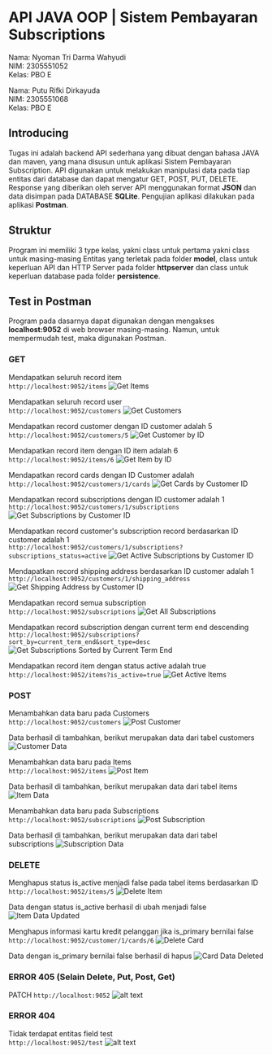 # API JAVA OOP | Sistem Pembayaran Subscriptions

Nama: Nyoman Tri Darma Wahyudi </br>
NIM: 2305551052 </br>
Kelas: PBO E 

Nama: Putu Rifki Dirkayuda </br>
NIM: 2305551068 </br>
Kelas: PBO E </br>

## Introducing

Tugas ini adalah backend API sederhana yang dibuat dengan bahasa JAVA dan maven, yang mana disusun untuk aplikasi Sistem Pembayaran Subscription. API digunakan untuk melakukan manipulasi data pada tiap entitas dari database dan dapat mengatur GET, POST, PUT, DELETE. Response yang diberikan oleh server API menggunakan format **JSON** dan data disimpan pada DATABASE **SQLite**. Pengujian aplikasi dilakukan pada aplikasi **Postman**.

## Struktur

Program ini memiliki 3 type kelas, yakni class untuk pertama yakni class untuk masing-masing Entitas yang terletak pada folder **model**, class untuk keperluan API dan HTTP Server pada folder **httpserver** dan class untuk keperluan database pada folder **persistence**.

## Test in Postman

Program pada dasarnya dapat digunakan dengan mengakses **localhost:9052** di web browser masing-masing. Namun, untuk mempermudah test, maka digunakan Postman.

### GET

Mendapatkan seluruh record item </br>
`http://localhost:9052/items`
![Get Items](img/Screenshot%20(249).png)

Mendapatkan seluruh record user </br>
`http://localhost:9052/customers`
![Get Customers](img/Screenshot%20(250).png)

Mendapatkan record customer dengan ID customer adalah 5 </br>
`http://localhost:9052/customers/5`
![Get Customer by ID](img/Screenshot%20(251).png)

Mendapatkan record item dengan ID item adalah 6 </br>
`http://localhost:9052/items/6`
![Get Item by ID](img/Screenshot%20(252).png)

Mendapatkan record cards dengan ID Customer adalah </br>
`http://localhost:9052/customers/1/cards`
![Get Cards by Customer ID](img/Screenshot%20(253).png)

Mendapatkan record subscriptions dengan ID customer adalah 1 </br>
`http://localhost:9052/customers/1/subscriptions`
![Get Subscriptions by Customer ID](img/Screenshot%20(254).png)

Mendapatkan record customer's subscription record berdasarkan ID customer adalah 1 </br>
`http://localhost:9052/customers/1/subscriptions?subscriptions_status=active`
![Get Active Subscriptions by Customer ID](img/Screenshot%20(255).png)

Mendapatkan record shipping address berdasarkan ID customer adalah 1 </br>
`http://localhost:9052/customers/1/shipping_address`
![Get Shipping Address by Customer ID](img/Screenshot%20(256).png)

Mendapatkan record semua subscription </br>
`http://localhost:9052/subscriptions`
![Get All Subscriptions](img/Screenshot%20(257).png)

Mendapatkan record subscription dengan current term end descending </br>
`http://localhost:9052/subscriptions?sort_by=current_term_end&sort_type=desc`
![Get Subscriptions Sorted by Current Term End](img/Screenshot%20(259).png)

Mendapatkan record item dengan status active adalah true </br>
`http://localhost:9052/items?is_active=true`
![Get Active Items](img/Screenshot%20(261).png)

### POST

Menambahkan data baru pada Customers </br>
`http://localhost:9052/customers`
![Post Customer](img/Screenshot%20(262).png)

Data berhasil di tambahkan, berikut merupakan data dari tabel customers 
![Customer Data](img/Screenshot%20(263).png)

Menambahkan data baru pada Items </br>
`http://localhost:9052/items`
![Post Item](img/Screenshot%20(264).png)

Data berhasil di tambahkan, berikut merupakan data dari tabel items 
![Item Data](img/Screenshot%20(265).png)

Menambahkan data baru pada Subscriptions </br>
`http://localhost:9052/subscriptions`
![Post Subscription](img/Screenshot%20(267).png)

Data berhasil di tambahkan, berikut merupakan data dari tabel subscriptions 
![Subscription Data](img/Screenshot%20(268).png)

### DELETE

Menghapus status is_active menjadi false pada tabel items berdasarkan ID </br>
`http://localhost:9052/items/5`
![Delete Item](img/Screenshot%20(274).png)

Data dengan status is_active berhasil di ubah menjadi false 
![Item Data Updated](img/Screenshot%20(270).png)

Menghapus informasi kartu kredit pelanggan jika is_primary bernilai false </br>
`http://localhost:9052/customer/1/cards/6`
![Delete Card](img/Screenshot%20(272).png)

Data dengan is_primary bernilai false berhasil di hapus 
![Card Data Deleted](img/Screenshot%20(275).png)

### ERROR 405 (Selain Delete, Put, Post, Get)
PATCH `http://localhost:9052`
![alt text](<img/Screenshot 2024-06-21 090547.png>)

### ERROR 404
Tidak terdapat entitas field test </br>
`http://localhost:9052/test`
![alt text](<img/Screenshot 2024-06-21 090952.png>)
